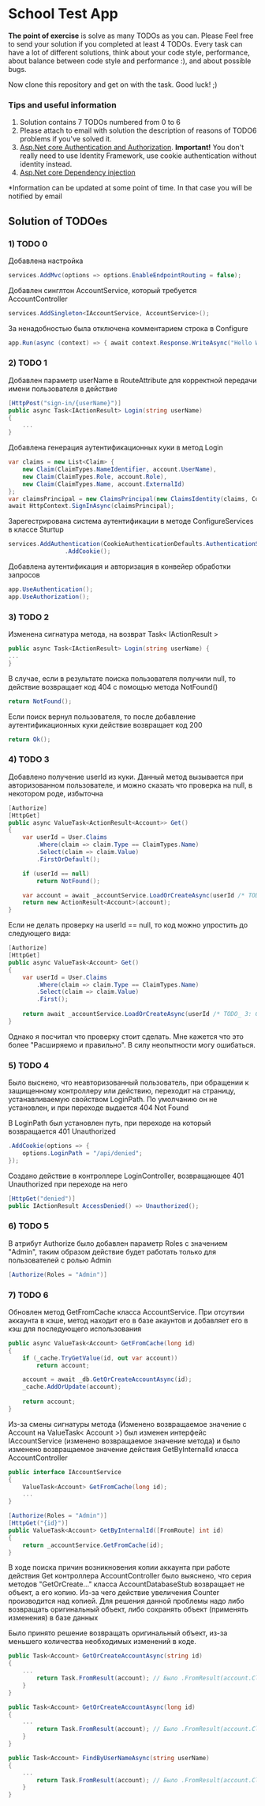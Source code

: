 # School Test App

**The point of exercise** is solve as many TODOs as you can. Please Feel free to send your solution if you completed at least 4 TODOs. Every task can have a lot of different solutions, think about your code style, performance, about balance between code style and performance :), and about possible bugs.



Now clone this repository and get on with the task. Good luck! ;)

### Tips and useful information
1. Solution contains 7 TODOs numbered from 0 to 6
2. Please attach to email with solution the description of reasons of TODO6 problems if you've solved it.
3. [Asp.Net core Authentication and Authorization](https://docs.microsoft.com/en-us/aspnet/core/security/?view=aspnetcore-3.1). **Important!** You don't really need to use Identity Framework, use cookie authentication without identity instead.
4. [Asp.Net core Dependency injection](https://metanit.com/sharp/aspnet5/6.1.php)

*Information can be updated at some point of time. In that case you will be notified by email

## Solution of TODOes

### 1) TODO 0
Добавлена настройка
```c#
services.AddMvc(options => options.EnableEndpointRouting = false);
```

Добавлен синглтон AccountService, который требуется AccountController

```c#
services.AddSingleton<IAccountService, AccountService>();
```
За ненадобностью была отключена комментарием строка в Configure
```c#
app.Run(async (context) => { await context.Response.WriteAsync("Hello World!"); });
```

### 2) TODO 1
Добавлен параметр userName в RouteAttribute для корректной передачи имени пользователя в действие
```c#
[HttpPost("sign-in/{userName}")]
public async Task<IActionResult> Login(string userName)
{
    ...
}
```

Добавлена генерация аутентификационных куки в метод Login
```c#
var claims = new List<Claim> {
    new Claim(ClaimTypes.NameIdentifier, account.UserName),
    new Claim(ClaimTypes.Role, account.Role),
    new Claim(ClaimTypes.Name, account.ExternalId)
};
var claimsPrincipal = new ClaimsPrincipal(new ClaimsIdentity(claims, CookieAuthenticationDefaults.AuthenticationScheme));
await HttpContext.SignInAsync(claimsPrincipal);
```

Зарегестрирована система аутентификации в методе ConfigureServices в классе Sturtup
```c#
services.AddAuthentication(CookieAuthenticationDefaults.AuthenticationScheme)
                .AddCookie();
```

Добавлена аутентификация и авторизация в конвейер обработки запросов
```c#
app.UseAuthentication();
app.UseAuthorization();
```

### 3) TODO 2

Изменена сигнатура метода, на возврат Task< IActionResult >
```c#
public async Task<IActionResult> Login(string userName) {
...
}
```

В случае, если в результате поиска пользователя получили null, то действие возвращает код 404 с помощью метода NotFound()
```c#
return NotFound();
```

Если поиск вернул пользователя, то после добавление аутентификационных куки действие возвращает код 200
```c#
return Ok();
```

### 4) TODO 3

Добавлено получение userId из куки.
Данный метод вызывается при авторизованном пользователе, и можно сказать что проверка на null, в некотором роде, избыточна

```c#
[Authorize] 
[HttpGet]
public async ValueTask<ActionResult<Account>> Get()
{
    var userId = User.Claims
        .Where(claim => claim.Type == ClaimTypes.Name)
        .Select(claim => claim.Value)
        .FirstOrDefault();

    if (userId == null)
        return NotFound();

    var account = await _accountService.LoadOrCreateAsync(userId /* TODO_ 3: Get user id from cookie */);
    return new ActionResult<Account>(account);
}
```

Если не делать проверку на userId == null, то код можно упростить до следующего вида:
```c#
[Authorize] 
[HttpGet]
public async ValueTask<Account> Get()
{
    var userId = User.Claims
        .Where(claim => claim.Type == ClaimTypes.Name)
        .Select(claim => claim.Value)
        .First();
        
    return await _accountService.LoadOrCreateAsync(userId /* TODO_ 3: Get user id from cookie */);
}
```
Однако я посчитал что проверку стоит сделать. Мне кажется что это более "Расширяемо и правильно". В силу неопытности могу ошибаться.

### 5) TODO 4

Было выснено, что неавторизованный пользователь, при обращении к защищенному контроллеру или действию, переходит на страницу, устанавливаемую свойством LoginPath. По умолчанию он не установлен, и при переходе выдается 404 Not Found

В LoginPath был установлен путь, при переходе на который возвращается 401 Unauthorized
```c#
.AddCookie(options => {
    options.LoginPath = "/api/denied";
});
```
Создано действие в контроллере LoginController, возвращающее 401 Unauthorized при переходе на него

```c#
[HttpGet("denied")]
public IActionResult AccessDenied() => Unauthorized();
```
### 6) TODO 5

В атрибут Authorize было добавлен параметр Roles с значением "Admin", таким образом действие будет работать только для пользователей с ролью Admin

```c#
[Authorize(Roles = "Admin")]
```

### 7) TODO 6

Обновлен метод GetFromCache класса AccountService. При отсутвии аккаунта в кэше, метод находит его в базе акаунтов и добавляет его в кэш для последующего использования

```c#
public async ValueTask<Account> GetFromCache(long id)
{
    if (_cache.TryGetValue(id, out var account))
        return account;

    account = await _db.GetOrCreateAccountAsync(id);
    _cache.AddOrUpdate(account);
    
    return account;
}
```
Из-за смены сигнатуры метода (Изменено возвращаемое значение с Account на ValueTask< Account >)
был изменен интерфейс IAccountService (изменено возвращаемое значение метода) и было изменено возвращаемое значение действия GetByInternalId класса AccountController

```c#
public interface IAccountService
{
    ValueTask<Account> GetFromCache(long id);
    ...
}
```

```c#
[Authorize(Roles = "Admin")]
[HttpGet("{id}")]
public ValueTask<Account> GetByInternalId([FromRoute] int id)
{
    return _accountService.GetFromCache(id);
}
```

В ходе поиска причин возникновения копии аккаунта при работе действия Get контроллера AccountController было выяснено, что серия методов "GetOrCreate..." 
класса AccountDatabaseStub возвращает не объект, а его копию. Из-за чего действие увеличения Counter производится над копией. 
Для решения данной проблемы надо либо возвращать оригинальный объект, либо сохранять объект (применять изменения) в базе данных

Было принято решение возвращать оригинальный объект, из-за меньшего количества необходимых изменений в коде.

```c#
public Task<Account> GetOrCreateAccountAsync(string id)
{
    ...
        return Task.FromResult(account); // Было .FromResult(account.Clone());
    }
}

public Task<Account> GetOrCreateAccountAsync(long id)
{
    ...
        return Task.FromResult(account); // Было .FromResult(account.Clone());
    }
}

public Task<Account> FindByUserNameAsync(string userName)
{
    ...
        return Task.FromResult(account); // Было .FromResult(account.Clone());
    }
}
```
